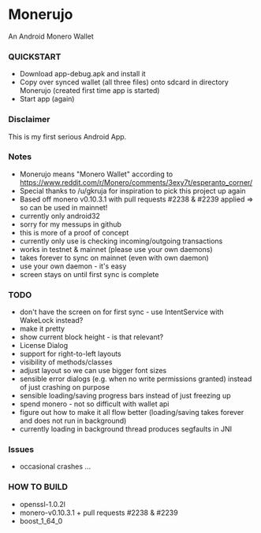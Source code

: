 # Monerujo
An Android Monero Wallet

### QUICKSTART
- Download app-debug.apk and install it
- Copy over synced wallet (all three files) onto sdcard in directory Monerujo (created first time app is started)
- Start app (again)

### Disclaimer
This is my first serious Android App.

### Notes
- Monerujo means "Monero Wallet" according to https://www.reddit.com/r/Monero/comments/3exy7t/esperanto_corner/
- Special thanks to /u/gkruja for inspiration to pick this project up again
- Based off monero v0.10.3.1 with pull requests #2238 & #2239 applied => so can be used in mainnet!
- currently only android32
- sorry for my messups in github
- this is more of a proof of concept
- currently only  use is checking incoming/outgoing transactions
- works in testnet & mainnet (please use your own daemons)
- takes forever to sync on mainnet (even with own daemon)
- use your own daemon - it's easy
- screen stays on until first sync is complete

### TODO
- don't have the screen on for first sync - use IntentService with WakeLock instead?
- make it pretty
- show current block height - is that relevant?
- License Dialog
- support for right-to-left layouts
- visibility of methods/classes
- adjust layout so we can use bigger font sizes
- sensible error dialogs (e.g. when no write permissions granted) instead of just crashing on purpose
- sensible loading/saving progress bars instead of just freezing up
- spend monero - not so difficult with wallet api
- figure out how to make it all flow better (loading/saving takes forever and does not run in background)
- currently loading in background thread produces segfaults in JNI

### Issues
- occasional crashes ...

### HOW TO BUILD
- openssl-1.0.2l
- monero-v0.10.3.1 + pull requests #2238 & #2239
- boost_1_64_0
